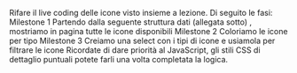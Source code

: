 Rifare il live coding delle icone visto insieme a lezione. Di seguito le fasi:
Milestone 1
Partendo dalla seguente struttura dati (allegata sotto) , mostriamo in pagina tutte le icone disponibili
Milestone 2
Coloriamo le icone per tipo
Milestone 3
Creiamo una select con i tipi di icone e usiamola per filtrare le icone
Ricordate di dare priorità al JavaScript, gli stili CSS di dettaglio puntuali potete farli una volta completata la logica.